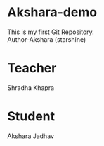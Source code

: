 # Akshara-demo
This is my first Git Repository.
<br>
Author-Akshara (starshine)


# Teacher
Shradha Khapra

# Student
Akshara Jadhav